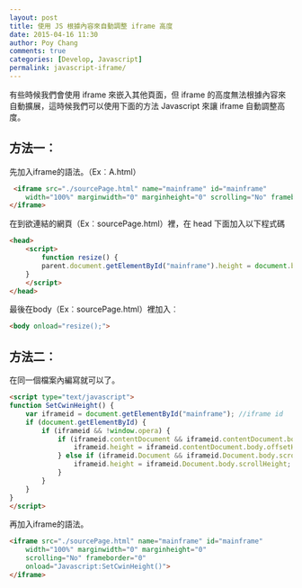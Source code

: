 ```yaml
---
layout: post
title: 使用 JS 根據內容來自動調整 iframe 高度
date: 2015-04-16 11:30
author: Poy Chang
comments: true
categories: [Develop, Javascript]
permalink: javascript-iframe/
---
```


有些時候我們會使用 iframe 來嵌入其他頁面，但 iframe 的高度無法根據內容來自動擴展，這時候我們可以使用下面的方法 Javascript 來讓 iframe 自動調整高度。

## 方法一︰

先加入iframe的語法。（Ex︰A.html）

```html
 <iframe src="./sourcePage.html" name="mainframe" id="mainframe"
    width="100%" marginwidth="0" marginheight="0" scrolling="No" frameborder="0">
</iframe> 
```

在到欲連結的網頁（Ex︰sourcePage.html）裡，在 head 下面加入以下程式碼

```html
<head>
    <script>
        function resize() {
        parent.document.getElementById("mainframe").height = document.body.scrollHeight; //將子頁面高度傳到父頁面框架
    }
    </script>
</head>
```

最後在body（Ex︰sourcePage.html）裡加入︰

```html
<body onload="resize();">
```

## 方法二︰

在同一個檔案內編寫就可以了。

```html
<script type="text/javascript">
function SetCwinHeight() {
    var iframeid = document.getElementById("mainframe"); //iframe id  
    if (document.getElementById) {
        if (iframeid && !window.opera) {
            if (iframeid.contentDocument && iframeid.contentDocument.body.offsetHeight) {
                iframeid.height = iframeid.contentDocument.body.offsetHeight;
            } else if (iframeid.Document && iframeid.Document.body.scrollHeight) {
                iframeid.height = iframeid.Document.body.scrollHeight;
            }
        }
    }
}
</script>
```

再加入iframe的語法。

```html
<iframe src="./sourcePage.html" name="mainframe" id="mainframe"
    width="100%" marginwidth="0" marginheight="0"
    scrolling="No" frameborder="0"
    onload="Javascript:SetCwinHeight()">
</iframe>
```
